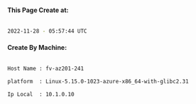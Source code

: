 
   
#### This Page Create at:

```bash

2022-11-28 - 05:57:44 UTC

```

#### Create By Machine:

```bash

Host Name : fv-az201-241

platform  : Linux-5.15.0-1023-azure-x86_64-with-glibc2.31

Ip Local  : 10.1.0.10

```

